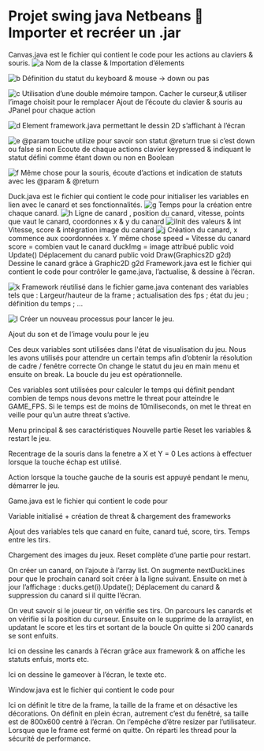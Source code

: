 # Projet swing java Netbeans  Importer et recréer un .jar

Canvas.java est le fichier qui contient le code pour les actions au claviers & souris.
 ![a](https://user-images.githubusercontent.com/66492054/86806799-48587d00-c08a-11ea-8cab-5cb3e95fc9dd.png)
Nom de la classe & Importation d’élements

 ![b](https://user-images.githubusercontent.com/66492054/86806805-4a224080-c08a-11ea-8a76-c38889c6ce8f.png)
Définition du statut du keyboard & mouse -> down ou pas

 ![c](https://user-images.githubusercontent.com/66492054/86806808-4a224080-c08a-11ea-8c7a-b2f8fc1c6e94.png)
Utilisation d’une double mémoire tampon.
Cacher le curseur,& utiliser l’image choisit pour le remplacer
Ajout de l’écoute du clavier & souris au JPanel pour chaque action




 ![d](https://user-images.githubusercontent.com/66492054/86806810-4b536d80-c08a-11ea-8642-71434e6bfceb.png)
Element framework.java permettant le dessin 2D s’affichant à l’écran

 ![e](https://user-images.githubusercontent.com/66492054/86806814-4bec0400-c08a-11ea-8f7f-530c9b6ba9cb.png)
     @param touche utilize pour savoir son statut
     @return true si c’est down ou false si non
Ecoute de chaque actions clavier keypressed & indiquant le statut défini comme étant down ou non en Boolean
 
 ![f](https://user-images.githubusercontent.com/66492054/86806818-4d1d3100-c08a-11ea-94b7-93eaf5b68129.png)
Même chose pour la souris, écoute d’actions et indication de statuts avec les @param & @return













Duck.java est le fichier qui contient le code pour initialiser les variables en lien avec le canard et ses fonctionnalités.
 ![g](https://user-images.githubusercontent.com/66492054/86808568-0b8d8580-c08c-11ea-99e8-f1d02583c20b.png)
Temps pour la création entre chaque canard. 
 ![h](https://user-images.githubusercontent.com/66492054/86808573-0cbeb280-c08c-11ea-8d50-6696ae1b55ed.png)
   Ligne de canard , position du canard, vitesse, points que vaut le canard, coordonnes x & y du canard
 ![i](https://user-images.githubusercontent.com/66492054/86808577-0d574900-c08c-11ea-8c53-488468e4ef54.png)Init des valeurs & int Vitesse, score & intégration image du canard
 ![j](https://user-images.githubusercontent.com/66492054/86808582-0defdf80-c08c-11ea-9b3c-bbf8da5caa52.png)
Création du canard, 
x commence aux coordonnées x. Y même chose
speed = Vitesse du canard
score = combien vaut le canard
duckImg = image attribué
public void Update()
Déplacement du canard 
public void Draw(Graphics2D g2d)
Dessine le canard grâce à Graphic2D g2d
Framework.java est le fichier qui contient le code pour contrôler le game.java, l’actualise, & dessine à l’écran.

 ![k](https://user-images.githubusercontent.com/66492054/86808587-0f210c80-c08c-11ea-8a41-2f2db82e23d3.png)
Framework réutilisé dans le fichier game.java contenant des variables tels que :
Largeur/hauteur de la frame ; actualisation des fps ; état du jeu ; définition du temps ;  …

 ![l](https://user-images.githubusercontent.com/66492054/86808593-0fb9a300-c08c-11ea-9ba0-7402a43c275d.png)
Créer un nouveau processus pour lancer le jeu.
 
Ajout du son et de l’image voulu pour le jeu
 
Ces deux variables sont utilisées dans l'état de visualisation du jeu. Nous les avons utilisés pour attendre un certain temps afin d’obtenir la résolution de cadre / fenêtre correcte
On change le statut du jeu en main menu et ensuite on break. La boucle du jeu est opérationnelle.

 
 Ces variables sont utilisées pour calculer le temps qui définit pendant combien de temps nous devons mettre le threat pour atteindre le GAME_FPS. Si le temps est de moins de 10miliseconds, on met le threat en veille pour qu’un autre threat s’active.



 
Menu principal & ses caractéristiques
  Nouvelle partie
 Reset les variables & restart le jeu.

 
Recentrage de la souris dans la fenetre a X et Y = 0
Les actions à effectuer lorsque la touche échap est utilisé.
 
Action lorsque la touche gauche de la souris est appuyé pendant le menu, démarrer le jeu.



Game.java est le fichier qui contient le code pour 
 
Variable initialisé + création de threat & chargement des frameworks
 
Ajout des variables tels que canard en fuite, canard tué, score, tirs. Temps entre les tirs.
 
Chargement des images du jeux.
  Reset complète d’une partie pour restart.
 
On créer un canard, on l’ajoute à l’array list.
On augmente nextDuckLines  pour que le prochain canard soit créer à la ligne suivant.
Ensuite on met à jour l’affichage : ducks.get(i).Update();
Déplacement du canard & suppression du canard si il quitte l’écran. 
 
On veut savoir si le joueur tir, on vérifie ses tirs.
On parcours les canards et on vérifie si la position du curseur. 
Ensuite on le supprime de la arraylist, en updatant le score et les tirs et sortant de la boucle
On quitte si 200 canards se sont enfuits.
 
Ici on dessine les canards à l’écran grâce aux framework & on affiche les statuts enfuis, morts etc.
 
Ici on dessine le gameover à l’écran, le texte etc.

Window.java est le fichier qui contient le code pour 
 
Ici on définit le titre de la frame, la taille de la frame et on désactive les décorations.
On définit en plein écran, autrement c’est du fenêtré, sa taille est de 800x600 centré à l’écran. On l’empêche d’être resizer par l’utilisateur. Lorsque que le frame est fermé on quitte.
On réparti les thread pour la sécurité de performance.




